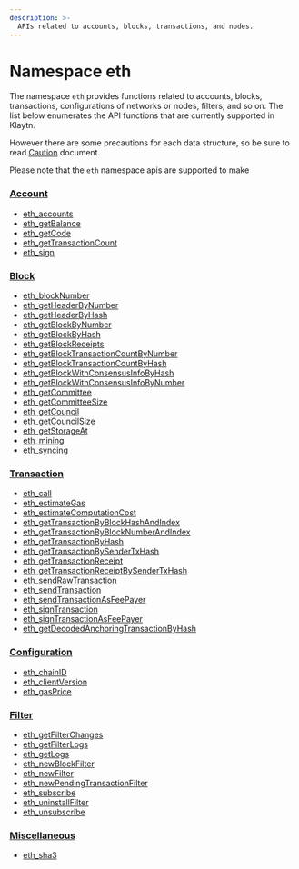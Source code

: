 ```yaml
---
description: >-
  APIs related to accounts, blocks, transactions, and nodes. 
---
```


# Namespace eth <a id="namespace-eth"></a>

The namespace `eth` provides functions related to accounts, blocks, transactions,
configurations of networks or nodes, filters, and so on.
The list below enumerates the API functions that are currently supported in Klaytn.

However there are some precautions for each data structure, so be sure to read 
[Caution](./eth/caution.md) document.

Please note that the `eth` namespace apis are supported to make 

### [Account](./eth/account.md) <a id="account"></a>
- [eth_accounts](./eth/account.md#eth_accounts)
- [eth_getBalance](./eth/account.md#eth_getbalance)
- [eth_getCode](./eth/account.md#eth_getcode)
- [eth_getTransactionCount](./eth/account.md#eth_gettransactioncount)
- [eth_sign](./eth/account.md#eth_sign)


### [Block](./eth/block.md) <a id="block"></a>
- [eth_blockNumber](./eth/block.md#eth_blocknumber)
- [eth_getHeaderByNumber](./eth/block.md#eth_getheaderbynumber)
- [eth_getHeaderByHash](./eth/block.md#eth_getheaderbyhash)
- [eth_getBlockByNumber](./eth/block.md#eth_getblockbynumber)
- [eth_getBlockByHash](./eth/block.md#eth_getblockbyhash)
- [eth_getBlockReceipts](./eth/block.md#eth_getblockreceipts)
- [eth_getBlockTransactionCountByNumber](./eth/block.md#eth_getblocktransactioncountbynumber)
- [eth_getBlockTransactionCountByHash](./eth/block.md#eth_getblocktransactioncountbyhash)
- [eth_getBlockWithConsensusInfoByHash](./eth/block.md#eth_getblockwithconsensusinfobyhash)
- [eth_getBlockWithConsensusInfoByNumber](./eth/block.md#eth_getblockwithconsensusinfobynumber)
- [eth_getCommittee](./eth/block.md#eth_getcommittee)
- [eth_getCommitteeSize](./eth/block.md#eth_getcommitteesize)
- [eth_getCouncil](./eth/block.md#eth_getcouncil)
- [eth_getCouncilSize](./eth/block.md#eth_getcouncilsize)
- [eth_getStorageAt](./eth/block.md#eth_getstorageat)
- [eth_mining](./eth/block.md#eth_mining)
- [eth_syncing](./eth/block.md#eth_syncing)


### [Transaction](./eth/transaction.md) <a id="transaction"></a>
- [eth_call](./eth/transaction.md#eth_call)
- [eth_estimateGas](./eth/transaction.md#eth_estimategas)
- [eth_estimateComputationCost](./eth/transaction.md#eth_estimatecomputationcost)
- [eth_getTransactionByBlockHashAndIndex](./eth/transaction.md#eth_gettransactionbyblockhashandindex)
- [eth_getTransactionByBlockNumberAndIndex](./eth/transaction.md#eth_gettransactionbyblocknumberandindex)
- [eth_getTransactionByHash](./eth/transaction.md#eth_gettransactionbyhash)
- [eth_getTransactionBySenderTxHash](./eth/transaction.md#eth_gettransactionbysendertxhash)
- [eth_getTransactionReceipt](./eth/transaction.md#eth_gettransactionreceipt)
- [eth_getTransactionReceiptBySenderTxHash](./eth/transaction.md#eth_gettransactionreceiptbysendertxhash)
- [eth_sendRawTransaction](./eth/transaction.md#eth_sendrawtransaction)
- [eth_sendTransaction](./eth/transaction.md#eth_sendtransaction)
- [eth_sendTransactionAsFeePayer](./eth/transaction.md#eth_sendtransactionasfeepayer)
- [eth_signTransaction](./eth/transaction.md#eth_signtransaction)
- [eth_signTransactionAsFeePayer](./eth/transaction.md#eth_signtransactionasfeepayer)
- [eth_getDecodedAnchoringTransactionByHash](./eth/transaction.md#eth_getDecodedAnchoringTransactionByHash)


### [Configuration](./eth/config.md) <a id="configuration"></a>
- [eth_chainID](./eth/config.md#eth_chainid)
- [eth_clientVersion](./eth/config.md#eth_clientversion)
- [eth_gasPrice](./eth/config.md#eth_gasprice)


### [Filter](./eth/filter.md) <a id="filter"></a>
- [eth_getFilterChanges](./eth/filter.md#eth_getfilterchanges)
- [eth_getFilterLogs](./eth/filter.md#eth_getfilterlogs)
- [eth_getLogs](./eth/filter.md#eth_getlogs)
- [eth_newBlockFilter](./eth/filter.md#eth_newblockfilter)
- [eth_newFilter](./eth/filter.md#eth_newfilter)
- [eth_newPendingTransactionFilter](./eth/filter.md#eth_newpendingtransactionfilter)
- [eth_subscribe](./eth/filter.md#eth_subscribe)
- [eth_uninstallFilter](./eth/filter.md#eth_uninstallfilter)
- [eth_unsubscribe](./eth/filter.md#eth_unsubscribe)


### [Miscellaneous](./eth/misc.md) <a id="miscellaneous"></a>
- [eth_sha3](./eth/misc.md#eth_sha3)

